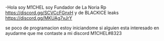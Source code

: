 -Hola soy M1CHEL soy Fundador de 
La Noria Rp  https://discord.gg/SCVCcFGnxH y de 
BLACKICE leaks https://discord.gg/MKUAg7vJrY 

se poco de programacion estoy iniciandome si alguien esta interesado en ayudarme que me contaste a mi discord M1CHEL#8323
